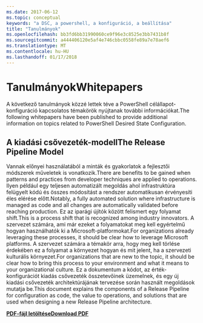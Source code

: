 ```yaml
---
ms.date: 2017-06-12
ms.topic: conceptual
keywords: "a DSC, a powershell, a konfiguráció, a beállítása"
title: "Tanulmányok"
ms.openlocfilehash: bb3fd6bb31990060ce9f96e3c8525e3bb7431b8f
ms.sourcegitcommit: a444406120e5af4e746cbbc0558fe89a7e78aef6
ms.translationtype: MT
ms.contentlocale: hu-HU
ms.lasthandoff: 01/17/2018
---
```

# <a name="whitepapers"></a><span data-ttu-id="b4460-103">Tanulmányok</span><span class="sxs-lookup"><span data-stu-id="b4460-103">Whitepapers</span></span>

<span data-ttu-id="b4460-104">A következő tanulmányok közzé lettek téve a PowerShell célállapot-konfiguráció kapcsolatos témakörök nyújtanak további információkat.</span><span class="sxs-lookup"><span data-stu-id="b4460-104">The following whitepapers have been published to provide additional information on topics related to PowerShell Desired State Configuration.</span></span>

## <a name="the-release-pipeline-model"></a><span data-ttu-id="b4460-105">A kiadási csővezeték-modell</span><span class="sxs-lookup"><span data-stu-id="b4460-105">The Release Pipeline Model</span></span>
<span data-ttu-id="b4460-106">Vannak előnyei használatából a minták és gyakorlatok a fejlesztői módszerek műveletek is vonatkozik.</span><span class="sxs-lookup"><span data-stu-id="b4460-106">There are benefits to be gained when patterns and practices from developer techniques are applied to operations.</span></span> <span data-ttu-id="b4460-107">Ilyen például egy teljesen automatizált megoldás ahol infrastruktúra felügyelt kódú és összes módosítást a rendszer automatikusan érvényesíti éles elérése előtt.</span><span class="sxs-lookup"><span data-stu-id="b4460-107">Notably, a fully automated solution where infrastructure is managed as code and all changes are automatically validated before reaching production.</span></span> <span data-ttu-id="b4460-108">Ez az iparági újítók között felismert egy folyamat shift.</span><span class="sxs-lookup"><span data-stu-id="b4460-108">This is a process shift that is recognized among industry innovators.</span></span> <span data-ttu-id="b4460-109">A szervezet számára, ami már ezeket a folyamatokat meg kell egyértelmű hogyan használhatók ki a Microsoft-platformokat.</span><span class="sxs-lookup"><span data-stu-id="b4460-109">For organizations already leveraging these processes, it should be clear how to leverage Microsoft platforms.</span></span> <span data-ttu-id="b4460-110">A szervezet számára a témakör arra, hogy meg kell törlése érdekében ez a folyamat a környezet hogyan és mit jelent, ha a szervezeti kulturális környezet.</span><span class="sxs-lookup"><span data-stu-id="b4460-110">For organizations that are new to the topic, it should be clear how to bring this process to your environment and what it means to your organizational culture.</span></span> <span data-ttu-id="b4460-111">Ez a dokumentum a kódot, az érték-konfigurációt kiadás csővezeték összetevőinek üzemelnek, és egy új kiadási csővezeték architektúrájának tervezése során használt megoldások mutatja be.</span><span class="sxs-lookup"><span data-stu-id="b4460-111">This document explains the components of a Release Pipeline for configuration as code, the value to operations, and solutions that are used when designing a new Release Pipeline architecture.</span></span> 

<span data-ttu-id="b4460-112">**[PDF-fájl letöltése](http://aka.ms/thereleasepipelinemodelpdf)**</span><span class="sxs-lookup"><span data-stu-id="b4460-112">**[Download PDF](http://aka.ms/thereleasepipelinemodelpdf)**</span></span>

